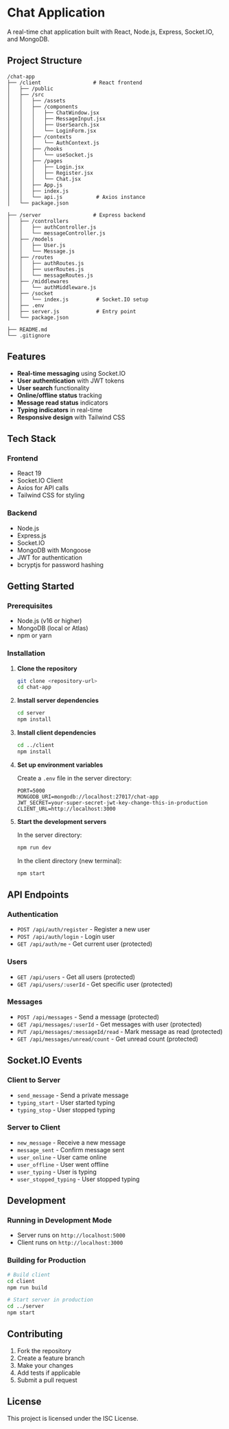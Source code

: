 # Chat Application

A real-time chat application built with React, Node.js, Express, Socket.IO, and MongoDB.

## Project Structure

```
/chat-app
├── /client                 # React frontend
│   ├── /public
│   ├── /src
│   │   ├── /assets
│   │   ├── /components
│   │   │   ├── ChatWindow.jsx
│   │   │   ├── MessageInput.jsx
│   │   │   ├── UserSearch.jsx
│   │   │   └── LoginForm.jsx
│   │   ├── /contexts
│   │   │   └── AuthContext.js
│   │   ├── /hooks
│   │   │   └── useSocket.js
│   │   ├── /pages
│   │   │   ├── Login.jsx
│   │   │   ├── Register.jsx
│   │   │   └── Chat.jsx
│   │   ├── App.js
│   │   ├── index.js
│   │   └── api.js           # Axios instance
│   └── package.json

├── /server                 # Express backend
│   ├── /controllers
│   │   ├── authController.js
│   │   └── messageController.js
│   ├── /models
│   │   ├── User.js
│   │   └── Message.js
│   ├── /routes
│   │   ├── authRoutes.js
│   │   ├── userRoutes.js
│   │   └── messageRoutes.js
│   ├── /middlewares
│   │   └── authMiddleware.js
│   ├── /socket
│   │   └── index.js         # Socket.IO setup
│   ├── .env
│   ├── server.js            # Entry point
│   └── package.json

├── README.md
└── .gitignore
```

## Features

- **Real-time messaging** using Socket.IO
- **User authentication** with JWT tokens
- **User search** functionality
- **Online/offline status** tracking
- **Message read status** indicators
- **Typing indicators** in real-time
- **Responsive design** with Tailwind CSS

## Tech Stack

### Frontend
- React 19
- Socket.IO Client
- Axios for API calls
- Tailwind CSS for styling

### Backend
- Node.js
- Express.js
- Socket.IO
- MongoDB with Mongoose
- JWT for authentication
- bcryptjs for password hashing

## Getting Started

### Prerequisites
- Node.js (v16 or higher)
- MongoDB (local or Atlas)
- npm or yarn

### Installation

1. **Clone the repository**
   ```bash
   git clone <repository-url>
   cd chat-app
   ```

2. **Install server dependencies**
   ```bash
   cd server
   npm install
   ```

3. **Install client dependencies**
   ```bash
   cd ../client
   npm install
   ```

4. **Set up environment variables**
   
   Create a `.env` file in the server directory:
   ```env
   PORT=5000
   MONGODB_URI=mongodb://localhost:27017/chat-app
   JWT_SECRET=your-super-secret-jwt-key-change-this-in-production
   CLIENT_URL=http://localhost:3000
   ```

5. **Start the development servers**

   In the server directory:
   ```bash
   npm run dev
   ```

   In the client directory (new terminal):
   ```bash
   npm start
   ```

## API Endpoints

### Authentication
- `POST /api/auth/register` - Register a new user
- `POST /api/auth/login` - Login user
- `GET /api/auth/me` - Get current user (protected)

### Users
- `GET /api/users` - Get all users (protected)
- `GET /api/users/:userId` - Get specific user (protected)

### Messages
- `POST /api/messages` - Send a message (protected)
- `GET /api/messages/:userId` - Get messages with user (protected)
- `PUT /api/messages/:messageId/read` - Mark message as read (protected)
- `GET /api/messages/unread/count` - Get unread count (protected)

## Socket.IO Events

### Client to Server
- `send_message` - Send a private message
- `typing_start` - User started typing
- `typing_stop` - User stopped typing

### Server to Client
- `new_message` - Receive a new message
- `message_sent` - Confirm message sent
- `user_online` - User came online
- `user_offline` - User went offline
- `user_typing` - User is typing
- `user_stopped_typing` - User stopped typing

## Development

### Running in Development Mode
- Server runs on `http://localhost:5000`
- Client runs on `http://localhost:3000`

### Building for Production
```bash
# Build client
cd client
npm run build

# Start server in production
cd ../server
npm start
```

## Contributing

1. Fork the repository
2. Create a feature branch
3. Make your changes
4. Add tests if applicable
5. Submit a pull request

## License

This project is licensed under the ISC License.
